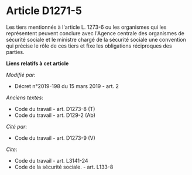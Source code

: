 # Article D1271-5

Les tiers mentionnés à l'article L. 1273-6 ou les organismes qui les représentent peuvent conclure avec l'Agence centrale des
organismes de sécurité sociale et le ministre chargé de la sécurité sociale une convention qui précise le rôle de ces tiers
et fixe les obligations réciproques des parties.

**Liens relatifs à cet article**

_Modifié par_:

  - Décret n°2019-198 du 15 mars 2019 - art. 2

_Anciens textes_:

  - Code du travail - art. D1273-8 (T)
  - Code du travail - art. D129-2 (Ab)

_Cité par_:

  - Code du travail - art. D1273-9 (V)

_Cite_:

  - Code du travail - art. L3141-24
  - Code de la sécurité sociale. - art. L133-8
